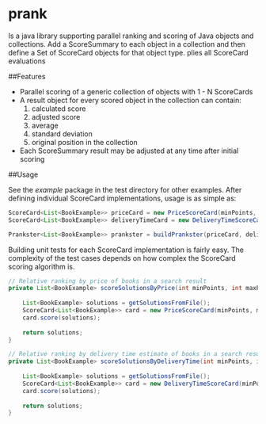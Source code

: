 prank
=====

Is a java library supporting parallel ranking and scoring of Java objects and collections.
Add a ScoreSummary to each object in a collection and then define a Set of ScoreCard objects
for that object type. plies all ScoreCard evaluations

##Features
* Parallel scoring of a generic collection of objects with 1 - N ScoreCards
* A result object for every scored object in the collection can contain:
  1. calculated score
  2. adjusted score
  3. average
  4. standard deviation
  5. original position in the collection
* Each ScoreSummary result may be adjusted at any time after initial scoring

##Usage

See the *example* package in the test directory for other examples. After defining
individual ScoreCard implementations, usage is as simple as:

```java
ScoreCard<List<BookExample>> priceCard = new PriceScoreCard(minPoints, maxPoints, slices);
ScoreCard<List<BookExample>> deliveryTimeCard = new DeliveryTimeScoreCard(minPoints, maxPoints, slices);

Prankster<List<BookExample>> prankster = buildPrankster(priceCard, deliveryTimeCard);
```

Building unit tests for each ScoreCard implementation is fairly easy. The complexity of the
test cases depends on how complex the ScoreCard scoring algorithm is.

```java
// Relative ranking by price of books in a search result
private List<BookExample> scoreSolutionsByPrice(int minPoints, int maxPoints, int slices) {
 
    List<BookExample> solutions = getSolutionsFromFile();
    ScoreCard<List<BookExample>> card = new PriceScoreCard(minPoints, maxPoints, slices);
    card.score(solutions);
 
    return solutions;
}

// Relative ranking by delivery time estimate of books in a search result
private List<BookExample> scoreSolutionsByDeliveryTime(int minPoints, int maxPoints, int slices) {
 
    List<BookExample> solutions = getSolutionsFromFile();
    ScoreCard<List<BookExample>> card = new DeliveryTimeScoreCard(minPoints, maxPoints, slices);
    card.score(solutions);
 
    return solutions;
}
```
